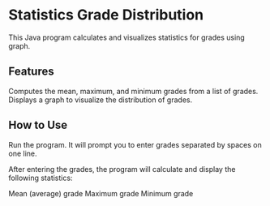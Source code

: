 # Statistics Grade Distribution
This Java program calculates and visualizes statistics for grades using graph.

## Features
Computes the mean, maximum, and minimum grades from a list of grades.
Displays a graph to visualize the distribution of grades.

## How to Use
Run the program. It will prompt you to enter grades separated by spaces on one line.

After entering the grades, the program will calculate and display the following statistics:

Mean (average) grade
Maximum grade
Minimum grade
